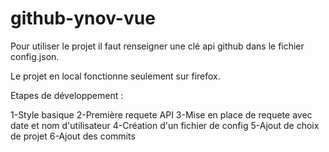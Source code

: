 ﻿# github-ynov-vue

Pour utiliser le projet il faut renseigner une clé api github dans le fichier config.json.

Le projet en local fonctionne seulement sur firefox.


Etapes de développement :

1-Style basique
2-Première requete API
3-Mise en place de requete avec date et nom d'utilisateur
4-Création d'un fichier de config
5-Ajout de choix de projet
6-Ajout des commits
